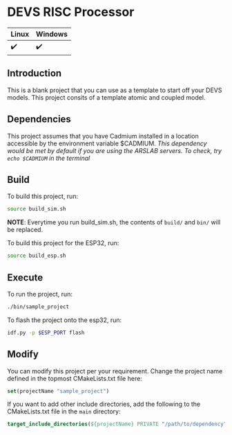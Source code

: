 # DEVS RISC Processor
|  Linux | Windows|
|:--|:--|
|:heavy_check_mark:|:heavy_check_mark:|
## Introduction
This is a blank project that you can use as a template to start off your DEVS models. This project consits of a template atomic and coupled model.

## Dependencies
This project assumes that you have Cadmium installed in a location accessible by the environment variable $CADMIUM.
_This dependency would be met by default if you are using the ARSLAB servers. To check, try `echo $CADMIUM` in the terminal_

## Build
To build this project, run:
```sh
source build_sim.sh
```
__NOTE__: Everytime you run build_sim.sh, the contents of `build/` and `bin/` will be replaced.

To build this project for the ESP32, run:
```sh
source build_esp.sh
```

## Execute
To run the project, run:
```sh
./bin/sample_project
```

To flash the project onto the esp32, run:
```sh
idf.py -p $ESP_PORT flash
```

## Modify
You can modify this project per your requirement. Change the project name defined in the topmost CMakeLists.txt file here:
```cmake
set(projectName "sample_project")
```
If you want to add other include directories, add the following to the CMakeLists.txt file in the `main` directory:
```cmake
target_include_directories(${projectName} PRIVATE "/path/to/dependency")
```
